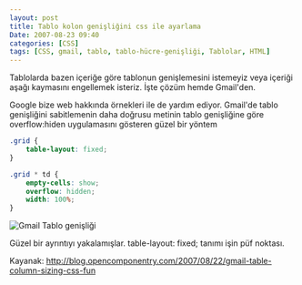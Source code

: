 ```yaml
---
layout: post
title: Tablo kolon genişliğini css ile ayarlama
Date: 2007-08-23 09:40
categories: [CSS]
tags: [CSS, gmail, tablo, tablo-hücre-genişliği, Tablolar, HTML]
---
```


Tablolarda bazen içeriğe göre tablonun genişlemesini istemeyiz veya
içeriği aşağı kaymasını engellemek isteriz. İşte çözüm hemde Gmail'den.

Google bize web hakkında örnekleri ile de yardım ediyor. Gmail'de tablo
genişliğini sabitlemenin daha doğrusu metinin tablo genişliğine göre
overflow:hiden uygulamasını gösteren güzel bir yöntem

```css
.grid { 
    table-layout: fixed; 
} 

.grid * td {
    empty-cells: show; 
    overflow: hidden; 
    width: 100%; 
}
```

![Gmail Tablo genişliği][]

Güzel bir ayrıntıyı yakalamışlar. table-layout: fixed; tanımı işin püf
noktası.

Kayanak:
http://blog.opencomponentry.com/2007/08/22/gmail-table-column-sizing-css-fun


  [Gmail Tablo genişliği]: http://blog.opencomponentry.com/images/uploads/2007/08/gmail-column-size.png